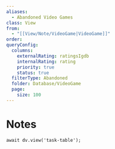 ```yaml
---
aliases:
  - Abandoned Video Games
class: View
from:
  - "[[View/Note/VideoGame|VideoGame]]"
order:
queryConfig:
  columns:
    externalRating: ratingsIgdb
    internalRating: rating
    priority: true
    status: true
  filterType: Abandoned
  folder: Database/VideoGame
  page:
    size: 100
---
```

# Notes

```dataviewjs
await dv.view('task-table');
```
